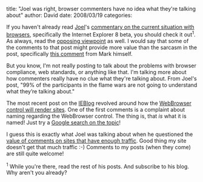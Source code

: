 
title: "Joel was right, browser commenters have no idea what they're talking about"
author: David
date: 2008/03/19
categories: 

If you haven't already read [Joel](http://www.joelonsoftware.com/)'s [commentary on the current situation with browsers](http://www.joelonsoftware.com/items/2008/03/17.html), specifically the Internet Explorer 8 beta, you should check it out<sup>1</sup>. As always, read the [opposing viewpoint](http://diveintomark.org/archives/2008/03/18/translation-from-ms-speak-to-english-of-selected-portions-of-joel-spolskys-martin-headsets) as well. I would say that some of the comments to that post might provide more value than the sarcasm in the post, specifically [this comment](http://diveintomark.org/archives/2008/03/18/translation-from-ms-speak-to-english-of-selected-portions-of-joel-spolskys-martin-headsets#comment-11535) from Mark himself. 

But you know, I'm not really posting to talk about the problems with browser compliance, web standards, or anything like that. I'm talking more about how commenters really have no clue what they're talking about. From Joel's post, "99% of the participants in the flame wars are not going to understand what they’re talking about." 

The most recent post on the [IEBlog](http://blogs.msdn.com/ie/) revolved around how the [WebBrowser control will render sites](http://blogs.msdn.com/ie/archive/2008/03/18/webbrowser-control-rendering-modes-in-ie8.aspx). One of the first comments is a complaint about naming regarding the WebBrowser control. The thing is, that *is* what it is named! Just try a [Google search on the topic](http://www.google.com/search?hl=en&q=webbrowser%20control)! 

I guess this is exactly what Joel was talking about when he questioned the [value of comments on sites that have enough traffic](http://www.joelonsoftware.com/items/2007/07/20.html). Good thing my site doesn't get that much traffic :-) Comments to my posts (when they come) are still quite welcome! 

<sup>1</sup> While you're there, read the rest of his posts. And subscribe to his blog. Why aren't you already?

